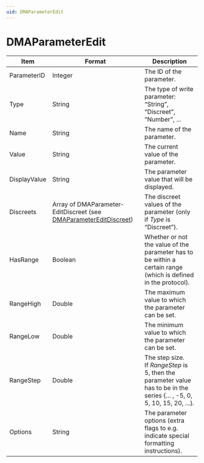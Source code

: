 ```yaml
---
uid: DMAParameterEdit
---
```


# DMAParameterEdit

| Item         | Format                                                                                           | Description                                                                                                                                            |
|--------------|--------------------------------------------------------------------------------------------------|--------------------------------------------------------------------------------------------------------------------------------------------------------|
| ParameterID  | Integer                                                                                          | The ID of the parameter.                                                                                                                               |
| Type         | String                                                                                           | The type of write parameter: “String”, “Discreet”, “Number”, ...                                                                                       |
| Name         | String                                                                                           | The name of the parameter.                                                                                                                             |
| Value        | String                                                                                           | The current value of the parameter.                                                                                                                    |
| DisplayValue | String                                                                                           | The parameter value that will be displayed.                                                                                                            |
| Discreets    | Array of DMAParameter­EditDiscreet (see [DMAParameterEditDiscreet](xref:DMAParameterEditDiscreet)) | The discreet values of the parameter (only if *Type* is “Discreet”).                                                        |
| HasRange     | Boolean                                                                                          | Whether or not the value of the parameter has to be within a certain range (which is defined in the protocol).                                         |
| RangeHigh    | Double                                                                                           | The maximum value to which the parameter can be set.                                                                                                   |
| RangeLow     | Double                                                                                           | The minimum value to which the parameter can be set.                                                                                                   |
| RangeStep    | Double                                                                                           | The step size.<br> If *RangeStep* is 5, then the parameter value has to be in the series {... , -5, 0, 5, 10, 15, 20, ...}. |
| Options      | String                                                                                           | The parameter options (extra flags to e.g. indicate special formatting instructions).                                                                  |
